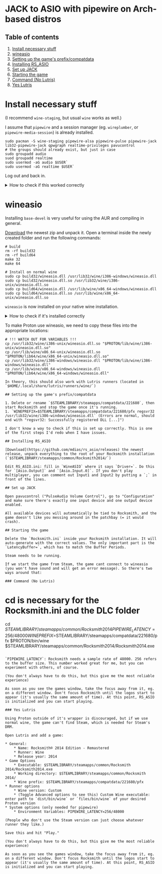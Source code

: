 # JACK to ASIO with pipewire on Arch-based distros

## Table of contents

1. [Install necessary stuff](#install-necessary-stuff)
1. [wineasio](#wineasio)
1. [Setting up the game's prefix/compatdata](#setting-up-the-games-prefixcompatdata)
1. [Installing RS_ASIO](#installing-rs_asio)
1. [Set up JACK](#set-up-jack)
1. [Starting the game](#starting-the-game)
1. [Command (No Lutris)](#command-no-lutris)
1. [Yes Lutris](#yes-lutris)

# Install necessary stuff

(I recommend `wine-staging`, but usual `wine` works as well.)

I assume that `pipewire` and a session manager (eg. `wireplumber`, or `pipewire-media-session`) is already installed.

```
sudo pacman -S wine-staging pipewire-alsa pipewire-pulse pipewire-jack lib32-pipewire-jack qpwgraph realtime-privileges pavucontrol
# the groups should already exist, but just in case
sudo groupadd audio
suod groupadd realtime
sudo usermod -aG audio $USER`
sudo usermod -aG realtime $USER`
```

Log out and back in.

<details><summary> How to check if this worked correctly</summary>
For the packages, do `pacman -Q <packages here>`. Should output the names and versions without errors.

	For the groups, run `groups`. This will give you a list, which should contain "audio" and "realtime".
</details>

# wineasio

Installing `base-devel` is very useful for using the AUR and compiling in general.

[Download](https://github.com/wineasio/wineasio/releases) the newest zip and unpack it. Open a terminal inside the newly created folder and run the following commands:

```
# build
rm -rf build32
rm -rf build64
make 32
make 64

# Install on normal wine
sudo cp build32/wineasio.dll /usr/lib32/wine/i386-windows/wineasio.dll
sudo cp build32/wineasio.dll.so /usr/lib32/wine/i386-unix/wineasio.dll.so
sudo cp build64/wineasio.dll /usr/lib/wine/x86_64-windows/wineasio.dll
sudo cp build64/wineasio.dll.so /usr/lib/wine/x86_64-unix/wineasio.dll.so
```

`wineasio` is now installed on your native wine installation.

<details>
	<summary>How to check if it's installed correctly</summary>

	find /usr/lib/ -name "wineasio.dll"
	find /usr/lib/ -name "wineasio.dll.so"
	find /usr/lib32/ -name "wineasio.dll"
	find /usr/lib32/ -name "wineasio.dll.so"

This should output 4 paths (ignore the errors).
</details>

To make Proton use wineasio, we need to copy these files into the appropriate locations:

```
# !!! WATCH OUT FOR VARIABLES !!!
cp /usr/lib32/wine/i386-unix/wineasio.dll.so "$PROTON/lib/wine/i386-unix/wineasio.dll.so"
cp /usr/lib/wine/x86_64-unix/wineasio.dll.so "$PROTON/lib64/wine/x86_64-unix/wineasio.dll.so"
cp /usr/lib32/wine/i386-windows/wineasio.dll "$PROTON/lib/wine/i386-windows/wineasio.dll"
cp /usr/lib/wine/x86_64-windows/wineasio.dll "$PROTON/lib64/wine/x86_64-windows/wineasio.dll"

In theory, this should also work with Lutris runners (located in `$HOME/.local/share/lutris/runners/wine/`)

## Setting up the game's prefix/compatdata

1. Delete or rename `$STEAMLIBRARY/steamapps/compatdata/221680`, then start Rocksmith and stop the game once it's running.
1. `WINEPREFIX=$STEAMLIBRARY/steamapps/compatdata/221680/pfx regsvr32 /usr/lib32/wine/i386-windows/wineasio.dll` (Errors are normal, should end with "regsvr32: Successfully registered DLL [...]")

I don't know a way to check if this is set up correctly. This is one of the first steps I'd redo when I have issues.

## Installing RS_ASIO

[Download](https://github.com/mdias/rs_asio/releases) the newest release, unpack everything to the root of your Rocksmith installation (`$STEAMLIBRARY/steamapps/common/Rocksmith2014/`)

Edit RS_ASIO.ini: fill in `WineASIO` where it says `Driver=`. Do this for `[Asio.Output]` and `[Asio.Input.0]`. If you don't play multiplayer, you can comment out Input1 and Input2 by putting a `;` in front of the lines.

## Set up JACK

Open pavucontrol ("PulseAudio Volume Control"), go to "Configuration" and make sure there's exactly one input device and one output device enabled.

All available devices will automatically be tied to Rocksmith, and the game doesn't like you messing around in the patchbay (= it would crash).

## Starting the game

Delete the `Rocksmith.ini` inside your Rocksmith installation. It will auto-generate with the correct values. The only important part is the `LatencyBuffer=`, which has to match the Buffer Periods.

Steam needs to be running.

If we start the game from Steam, the game cant connect to wineasio (you won't have sound and will get an error message). So there's two ways around that:

### Command (No Lutris)

```
# cd is necessary for the Rocksmith.ini and the DLC folder
cd $STEAMLIBRARY/steamapps/common/Rocksmith2014
PIPEWIRE_LATENCY=256/48000 WINEPREFIX=$STEAMLIBRARY/steamapps/compatdata/221680/pfx $PROTON/bin/wine $STEAMLIBRARY/steamapps/common/Rocksmith2014/Rocksmith2014.exe
```

`PIPEWIRE_LATENCY`: Rocksmith needs a sample rate of 48000. 256 refers to the buffer size. This number worked great for me, but you can experiment with others, of course.

(You don't always have to do this, but this give me the most reliable experience)

As soon as you see the games window, take the focus away from it, eg. on a different window. Don't focus Rocksmith until the logos start to appear (it's usually the same amount of time). At this point, RS_ASIO is initialized and you can start playing.

### Yes Lutris

Using Proton outside of it's wrapper is discouraged, but if we use normal wine, the game can't find Steam, which is needed for Steam's DRM.

Open Lutris and add a game:

* General:
	* Name: Rocksmith® 2014 Edition - Remastered
	* Runner: Wine
	* Release year: 2014
* Game Options
	* Executable: $STEAMLIBRARY/steamapps/common/Rocksmith 2014/Rocksmith2014.exe
	* Working directory: $STEAMLIBRARY/steamapps/common/Rocksmith 2014/
	* Wine prefix: $STEAMLIBRARY/steamapps/compatdata/221680/pfx
* Runner options
	* Wine version: Custom
	* (Toggle Advanced options to see this) Custom Wine executable: enter path to `dist/bin/wine` or `files/bin/wine` of your desired Proton version
* System options (only needed for pipewire)
	* Environment Variables: PIPEWIRE_LATENCY=256/48000

(People who don't use the Steam version can just choose whatever runner they like.)

Save this and hit "Play."

(You don't always have to do this, but this give me the most reliable experience)

As soon as you see the games window, take the focus away from it, eg. on a different window. Don't focus Rocksmith until the logos start to appear (it's usually the same amount of time). At this point, RS_ASIO is initialized and you can start playing.
